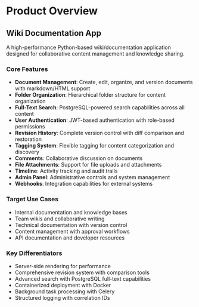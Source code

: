 # Product Overview

## Wiki Documentation App

A high-performance Python-based wiki/documentation application designed for collaborative content management and knowledge sharing.

### Core Features

- **Document Management**: Create, edit, organize, and version documents with markdown/HTML support
- **Folder Organization**: Hierarchical folder structure for content organization
- **Full-Text Search**: PostgreSQL-powered search capabilities across all content
- **User Authentication**: JWT-based authentication with role-based permissions
- **Revision History**: Complete version control with diff comparison and restoration
- **Tagging System**: Flexible tagging for content categorization and discovery
- **Comments**: Collaborative discussion on documents
- **File Attachments**: Support for file uploads and attachments
- **Timeline**: Activity tracking and audit trails
- **Admin Panel**: Administrative controls and system management
- **Webhooks**: Integration capabilities for external systems

### Target Use Cases

- Internal documentation and knowledge bases
- Team wikis and collaborative writing
- Technical documentation with version control
- Content management with approval workflows
- API documentation and developer resources

### Key Differentiators

- Server-side rendering for performance
- Comprehensive revision system with comparison tools
- Advanced search with PostgreSQL full-text capabilities
- Containerized deployment with Docker
- Background task processing with Celery
- Structured logging with correlation IDs